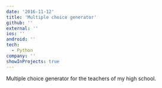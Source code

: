 ```yaml
---
date: '2016-11-12'
title: 'Multiple choice generator'
github: ''
external: ''
ios: ''
android: ''
tech:
  - Python
company: ''
showInProjects: true
---
```


Multiple choice generator for the teachers of my high school.